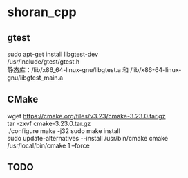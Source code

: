 # shoran_cpp
## gtest
sudo apt-get install libgtest-dev  
/usr/include/gtest/gtest.h  
静态库：/lib/x86_64-linux-gnu/libgtest.a 和 /lib/x86-64-linux-gnu/libgtest_main.a

## CMake
wget https://cmake.org/files/v3.23/cmake-3.23.0.tar.gz  
tar -zxvf cmake-3.23.0.tar.gz  
./configure
make -j32
sudo make install  
sudo update-alternatives --install /usr/bin/cmake  cmake /usr/local/bin/cmake  1 –force  

## TODO
